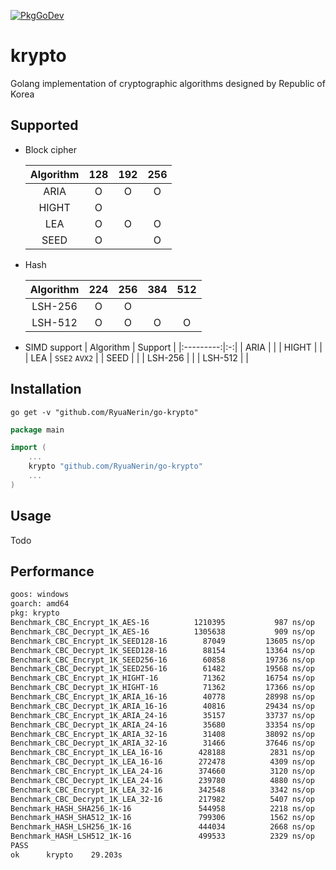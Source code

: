 [![PkgGoDev](https://pkg.go.dev/badge/github.com/RyuaNerin/go-krypto)](https://pkg.go.dev/github.com/RyuaNerin/go-krypto)

# krypto

Golang implementation of cryptographic algorithms designed by Republic of Korea

## Supported

- Block cipher

    | Algorithm | 128 | 192 | 256 |
    |:---------:|:---:|:---:|:---:|
    | ARIA      | O   | O   | O   |
    | HIGHT     | O   |     |     |
    | LEA       | O   | O   | O   |
    | SEED      | O   |     | O   |

- Hash

    | Algorithm | 224 | 256 | 384 | 512 |
    |:---------:|:---:|:---:|:---:|:---:|
    | LSH-256   | O   | O   |     |     |
    | LSH-512   | O   | O   | O   | O   |

- SIMD support
    | Algorithm | Support |
    |:---------:|:-:|
    | ARIA      | |
    | HIGHT     | |
    | LEA       | `SSE2` `AVX2` |
    | SEED      | |
    | LSH-256   | |
    | LSH-512   | |

## Installation

```shell
go get -v "github.com/RyuaNerin/go-krypto"
```

```go
package main

import (
    ...
    krypto "github.com/RyuaNerin/go-krypto"
    ...
)
```

## Usage

Todo

## Performance

```txt
goos: windows
goarch: amd64
pkg: krypto
Benchmark_CBC_Encrypt_1K_AES-16          1210395           987 ns/op    1037.11 MB/s           0 B/op          0 allocs/op
Benchmark_CBC_Decrypt_1K_AES-16          1305638           909 ns/op    1126.19 MB/s           0 B/op          0 allocs/op
Benchmark_CBC_Encrypt_1K_SEED128-16        87049         13605 ns/op      75.27 MB/s           0 B/op          0 allocs/op
Benchmark_CBC_Decrypt_1K_SEED128-16        88154         13364 ns/op      76.63 MB/s           0 B/op          0 allocs/op
Benchmark_CBC_Encrypt_1K_SEED256-16        60858         19736 ns/op      51.89 MB/s           0 B/op          0 allocs/op
Benchmark_CBC_Decrypt_1K_SEED256-16        61482         19568 ns/op      52.33 MB/s           0 B/op          0 allocs/op
Benchmark_CBC_Encrypt_1K_HIGHT-16          71362         16754 ns/op      61.12 MB/s           0 B/op          0 allocs/op
Benchmark_CBC_Decrypt_1K_HIGHT-16          71362         17366 ns/op      58.97 MB/s           0 B/op          0 allocs/op
Benchmark_CBC_Encrypt_1K_ARIA_16-16        40778         28998 ns/op      35.31 MB/s           0 B/op          0 allocs/op
Benchmark_CBC_Decrypt_1K_ARIA_16-16        40816         29434 ns/op      34.79 MB/s           0 B/op          0 allocs/op
Benchmark_CBC_Encrypt_1K_ARIA_24-16        35157         33737 ns/op      30.35 MB/s           0 B/op          0 allocs/op
Benchmark_CBC_Decrypt_1K_ARIA_24-16        35680         33354 ns/op      30.70 MB/s           0 B/op          0 allocs/op
Benchmark_CBC_Encrypt_1K_ARIA_32-16        31408         38092 ns/op      26.88 MB/s           0 B/op          0 allocs/op
Benchmark_CBC_Decrypt_1K_ARIA_32-16        31466         37646 ns/op      27.20 MB/s           0 B/op          0 allocs/op
Benchmark_CBC_Encrypt_1K_LEA_16-16        428188          2831 ns/op     361.74 MB/s           0 B/op          0 allocs/op
Benchmark_CBC_Decrypt_1K_LEA_16-16        272478          4309 ns/op     237.62 MB/s           0 B/op          0 allocs/op
Benchmark_CBC_Encrypt_1K_LEA_24-16        374660          3120 ns/op     328.20 MB/s           0 B/op          0 allocs/op
Benchmark_CBC_Decrypt_1K_LEA_24-16        239780          4880 ns/op     209.85 MB/s           0 B/op          0 allocs/op
Benchmark_CBC_Encrypt_1K_LEA_32-16        342548          3342 ns/op     306.44 MB/s           0 B/op          0 allocs/op
Benchmark_CBC_Decrypt_1K_LEA_32-16        217982          5407 ns/op     189.39 MB/s           0 B/op          0 allocs/op
Benchmark_HASH_SHA256_1K-16               544958          2218 ns/op         32 B/op           1 allocs/op
Benchmark_HASH_SHA512_1K-16               799306          1562 ns/op         64 B/op           1 allocs/op
Benchmark_HASH_LSH256_1K-16               444034          2668 ns/op         32 B/op           1 allocs/op
Benchmark_HASH_LSH512_1K-16               499533          2329 ns/op         64 B/op           1 allocs/op
PASS
ok      krypto    29.203s
```
